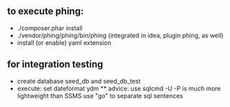 to execute phing:
-----------------
* ./composer.phar install
* ./vendor/phing/phing/bin/phing (integrated in idea, plugin phing, as well)
* install (or enable) yaml extension

for integration testing
-----------------------
* create database seed_db and seed_db_test
* execute: set dateformat ydm
** advice: use sqlcmd -U <username> -P <password>
   is much more lightweight than SSMS
   use "go" to separate sql sentences
